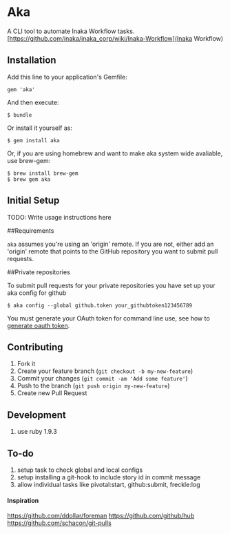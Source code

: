 # Aka

A CLI tool to automate Inaka Workflow tasks.
[https://github.com/inaka/inaka_corp/wiki/Inaka-Workflow](Inaka Workflow)

## Installation

Add this line to your application's Gemfile:

    gem 'aka'

And then execute:

    $ bundle

Or install it yourself as:

    $ gem install aka
    
Or, if you are using homebrew and want to make aka system wide avaliable, use brew-gem:

    $ brew install brew-gem
    $ brew gem aka

## Initial Setup

TODO: Write usage instructions here

##Requirements

`aka` assumes you're using an 'origin' remote.  If you are not,
either add an 'origin' remote that points to the GitHub repository you want to submit pull requests.

##Private repositories

To submit pull requests for your private repositories you have set up your aka config for github

    $ aka config --global github.token your_githubtoken123456789

You must generate your OAuth token for command line use, see how to [generate oauth token](https://help.github.com/articles/creating-an-oauth-token-for-command-line-use).

## Contributing

1. Fork it
2. Create your feature branch (`git checkout -b my-new-feature`)
3. Commit your changes (`git commit -am 'Add some feature'`)
4. Push to the branch (`git push origin my-new-feature`)
5. Create new Pull Request

## Development

1. use ruby 1.9.3

## To-do

1. setup task to check global and local configs
2. setup installing a git-hook to include story id in commit message
3. allow individual tasks like pivotal:start, github:submit, freckle:log

#### Inspiration

https://github.com/ddollar/foreman
https://github.com/github/hub
https://github.com/schacon/git-pulls
